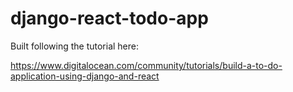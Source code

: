 # django-react-todo-app

Built following the tutorial here:

https://www.digitalocean.com/community/tutorials/build-a-to-do-application-using-django-and-react
